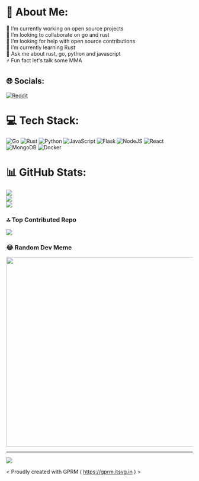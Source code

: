 # 💫 About Me:
🔭 I’m currently working on open source projects<br>👯 I’m looking to collaborate on go and rust<br>🤝 I’m looking for help with open source contributions<br>🌱 I’m currently learning Rust<br>💬 Ask me about rust, go, python and javascript<br>⚡ Fun fact let's talk some MMA


## 🌐 Socials:
[![Reddit](https://img.shields.io/badge/Reddit-%23FF4500.svg?logo=Reddit&logoColor=white)](https://reddit.com/user/IngenuityAmazing) 

# 💻 Tech Stack:
![Go](https://img.shields.io/badge/go-%2300ADD8.svg?style=for-the-badge&logo=go&logoColor=white) ![Rust](https://img.shields.io/badge/rust-%23000000.svg?style=for-the-badge&logo=rust&logoColor=white) ![Python](https://img.shields.io/badge/python-3670A0?style=for-the-badge&logo=python&logoColor=ffdd54) ![JavaScript](https://img.shields.io/badge/javascript-%23323330.svg?style=for-the-badge&logo=javascript&logoColor=%23F7DF1E) ![Flask](https://img.shields.io/badge/flask-%23000.svg?style=for-the-badge&logo=flask&logoColor=white) ![NodeJS](https://img.shields.io/badge/node.js-6DA55F?style=for-the-badge&logo=node.js&logoColor=white) ![React](https://img.shields.io/badge/react-%2320232a.svg?style=for-the-badge&logo=react&logoColor=%2361DAFB) ![MongoDB](https://img.shields.io/badge/MongoDB-%234ea94b.svg?style=for-the-badge&logo=mongodb&logoColor=white) ![Docker](https://img.shields.io/badge/docker-%230db7ed.svg?style=for-the-badge&logo=docker&logoColor=white)
# 📊 GitHub Stats:
![](https://github-readme-stats.vercel.app/api?username=gautamprikshit1&theme=dark&hide_border=false&include_all_commits=false&count_private=false)<br/>
![](https://github-readme-streak-stats.herokuapp.com/?user=gautamprikshit1&theme=dark&hide_border=false)<br/>
![](https://github-readme-stats.vercel.app/api/top-langs/?username=gautamprikshit1&theme=dark&hide_border=false&include_all_commits=false&count_private=false&layout=compact)

### 🔝 Top Contributed Repo
![](https://github-contributor-stats.vercel.app/api?username=gautamprikshit1&limit=5&theme=dark&combine_all_yearly_contributions=true)

### 😂 Random Dev Meme
<img src="https://rm.up.railway.app/" width="512px"/>

---
[![](https://visitcount.itsvg.in/api?id=gautamprikshit1&icon=0&color=0)](https://visitcount.itsvg.in)

< Proudly created with GPRM ( https://gprm.itsvg.in ) >
